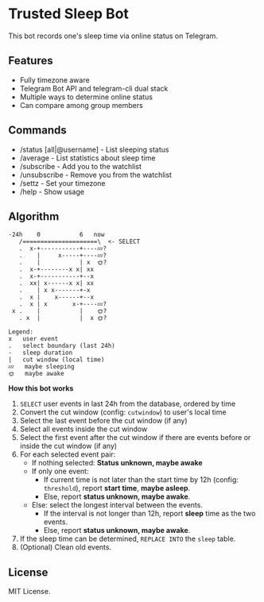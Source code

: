 Trusted Sleep Bot
==================

This bot records one's sleep time via online status on Telegram.

Features
--------

* Fully timezone aware
* Telegram Bot API and telegram-cli dual stack
* Multiple ways to determine online status
* Can compare among group members

Commands
--------

* /status \[all|@username] - List sleeping status
* /average - List statistics about sleep time
* /subscribe - Add you to the watchlist
* /unsubscribe - Remove you from the watchlist
* /settz - Set your timezone
* /help - Show usage


Algorithm
---------

```
-24h    0           6   now
   /=====================\  <- SELECT
   .  x-+-----------+----💤?
   .    |     x-----+----💤?
   .    |           | x  🌞?
   .  x-+--------x x| xx
   .  x-+-----------+--x
   .  xx| x------x x| xx
   .    | x x-------+-x
   .  x |    x------+--x
   .  x | x       x-+----💤?
 x .    |           |    🌞?
   . x  |           |  x 🌞?

Legend:
x	user event
.	select boundary (last 24h)
-	sleep duration
|	cut window (local time)
💤	maybe sleeping
🌞	maybe awake
```

**How this bot works**

1. `SELECT` user events in last 24h from the database, ordered by time
2. Convert the cut window (config: `cutwindow`) to user's local time
3. Select the last event before the cut window (if any)
4. Select all events inside the cut window
5. Select the first event after the cut window if there are events before or inside the cut window (if any)
6. For each selected event pair:
    * If nothing selected: **Status unknown, maybe awake**
    * If only one event:
        * If current time is not later than the start time by 12h (config: `threshold`), report **start time**, **maybe asleep**.
        * Else, report **status unknown, maybe awake**.
    * Else: select the longest interval between the events.
        * If the interval is not longer than 12h, report **sleep** time as the two events.
        * Else, report **status unknown, maybe awake**.
7. If the sleep time can be determined, `REPLACE INTO` the `sleep` table.
8. (Optional) Clean old events.

License
-------
MIT License.
